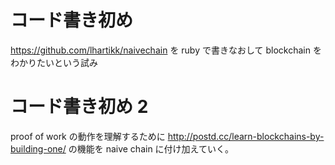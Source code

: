 # コード書き初め

https://github.com/lhartikk/naivechain を ruby で書きなおして blockchain をわかりたいという試み

# コード書き初め 2

proof of work の動作を理解するために http://postd.cc/learn-blockchains-by-building-one/ の機能を naive chain に付け加えていく。
